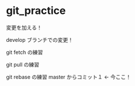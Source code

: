 # git_practice

変更を加える！

develop ブランチでの変更！

git fetch の練習

git pull の練習

git rebase の練習 master からコミット１ <- 今ここ！
